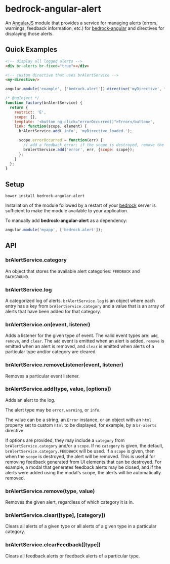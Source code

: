 # bedrock-angular-alert

An [AngularJS][] module that provides a service for managing alerts (errors,
warnings, feedback information, etc.) for [bedrock-angular][] and directives
for displaying those alerts.

## Quick Examples

```html
<!-- display all logged alerts -->
<div br-alerts br-fixed="true"></div>

<!-- custom directive that uses brAlertService -->
<my-directive/>
```

```js
angular.module('example', ['bedrock.alert']).directive('myDirective', factory);

/* @ngInject */
function factory(brAlertService) {
  return {
    restrict: 'E',
    scope: {},
    template: '<button ng-click="errorOccurred()">Error</button>',
    link: function(scope, element) {
      brAlertService.add('info', 'myDirective loaded.');

      scope.errorOccurred = function(err) {
        // add a feedback error; if the scope is destroyed, remove the error
        brAlertService.add('error', err, {scope: scope});
      };
    }
  };
}
```

## Setup

```
bower install bedrock-angular-alert
```

Installation of the module followed by a restart of your [bedrock][] server
is sufficient to make the module available to your application.

To manually add **bedrock-angular-alert** as a dependency:

```js
angular.module('myapp', ['bedrock.alert']);
```

## API

### brAlertService.category

An object that stores the available alert categories: `FEEDBACK` and
`BACKGROUND`.

### brAlertService.log

A categorized log of alerts. `brAlertService.log` is an object where each
entry has a key from `brAlertService.category` and a value that is an array of
alerts that have been added for that category.

### brAlertService.on(event, listener)

Adds a listener for the given type of event. The valid event types are:
`add`, `remove`, and `clear`. The `add` event is emitted when an alert is
added, `remove` is emitted when an alert is removed, and `clear` is emitted
when alerts of a particular type and/or category are cleared.

### brAlertService.removeListener(event, listener)

Removes a particular event listener.

### brAlertService.add(type, value, [options])

Adds an alert to the log.

The alert type may be `error`, `warning`, or `info`.

The value can be a string, an `Error` instance, or an object with an `html`
property set to custom `html` to be displayed, for example, by a
`br-alerts` directive.

If options are provided, they may include a `category` from
`brAlertService.category` and/or a `scope`. If no `category` is given, the
default, `brAlertService.category.FEEDBACK` will be used. If a `scope` is
given, then when the `scope` is destroyed, the alert will be removed. This
is useful for removing feedback generated from UI elements that can be
destroyed. For example, a modal that generates feedback alerts may be closed,
and if the alerts were added using the modal's scope, the alerts will be
automatically removed.

### brAlertService.remove(type, value)

Removes the given alert, regardless of which category it is in.

### brAlertService.clear([type], [category])

Clears all alerts of a given type or all alerts of a given type in a
particular category.

### brAlertService.clearFeedback([type])

Clears all feedback alerts or feedback alerts of a particular type.

[bedrock]: https://github.com/digitalbazaar/bedrock
[bedrock-angular]: https://github.com/digitalbazaar/bedrock-angular
[AngularJS]: https://github.com/angular/angular.js
